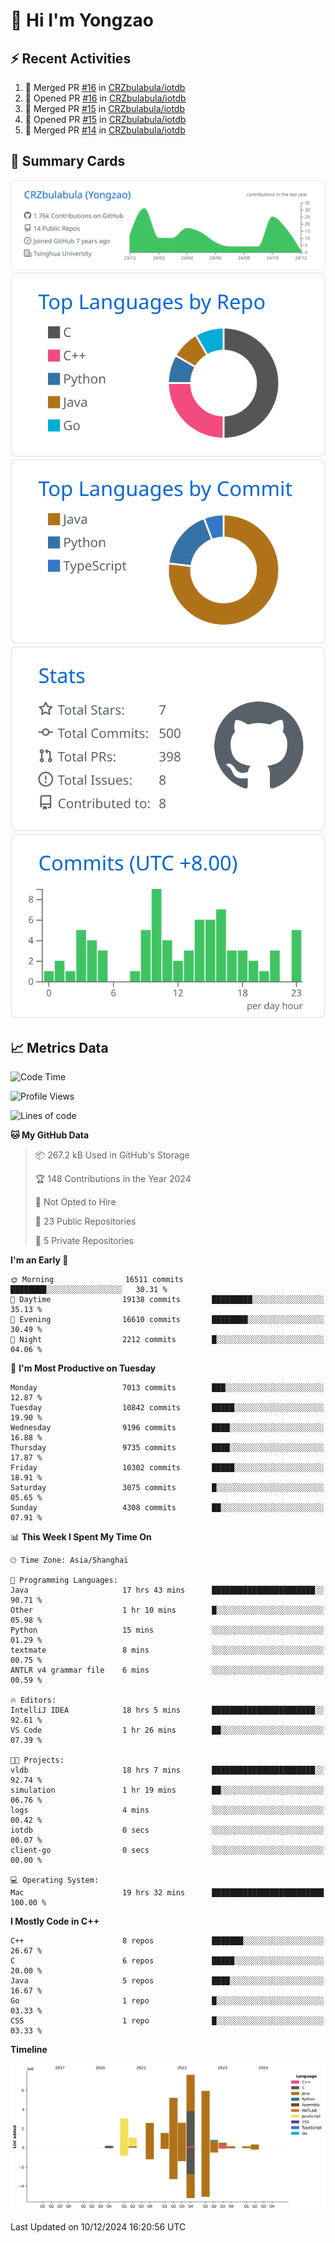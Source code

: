 # 👋 Hi I'm Yongzao

## ⚡ Recent Activities
<!--START_SECTION:activity-->
1. 🎉 Merged PR [#16](https://github.com/CRZbulabula/iotdb/pull/16) in [CRZbulabula/iotdb](https://github.com/CRZbulabula/iotdb)
2. 💪 Opened PR [#16](https://github.com/CRZbulabula/iotdb/pull/16) in [CRZbulabula/iotdb](https://github.com/CRZbulabula/iotdb)
3. 🎉 Merged PR [#15](https://github.com/CRZbulabula/iotdb/pull/15) in [CRZbulabula/iotdb](https://github.com/CRZbulabula/iotdb)
4. 💪 Opened PR [#15](https://github.com/CRZbulabula/iotdb/pull/15) in [CRZbulabula/iotdb](https://github.com/CRZbulabula/iotdb)
5. 🎉 Merged PR [#14](https://github.com/CRZbulabula/iotdb/pull/14) in [CRZbulabula/iotdb](https://github.com/CRZbulabula/iotdb)
<!--END_SECTION:activity-->

## 🎑 Summary Cards

[![](https://raw.githubusercontent.com/CRZbulabula/CRZbulabula/main/profile-summary-card-output/github/0-profile-details.svg)](https://github.com/vn7n24fzkq/github-profile-summary-cards)
[![](https://raw.githubusercontent.com/CRZbulabula/CRZbulabula/main/profile-summary-card-output/github/1-repos-per-language.svg)](https://github.com/vn7n24fzkq/github-profile-summary-cards) [![](https://raw.githubusercontent.com/CRZbulabula/CRZbulabula/main/profile-summary-card-output/github/2-most-commit-language.svg)](https://github.com/vn7n24fzkq/github-profile-summary-cards)
[![](https://raw.githubusercontent.com/CRZbulabula/CRZbulabula/main/profile-summary-card-output/github/3-stats.svg)](https://github.com/vn7n24fzkq/github-profile-summary-cards) [![](https://raw.githubusercontent.com/CRZbulabula/CRZbulabula/main/profile-summary-card-output/github/4-productive-time.svg)](https://github.com/vn7n24fzkq/github-profile-summary-cards)

## 📈 Metrics Data

<!--START_SECTION:waka-->
![Code Time](http://img.shields.io/badge/Code%20Time-749%20hrs%209%20mins-blue)

![Profile Views](http://img.shields.io/badge/Profile%20Views-0-blue)

![Lines of code](https://img.shields.io/badge/From%20Hello%20World%20I%27ve%20Written-31.6%20million%20lines%20of%20code-blue)

**🐱 My GitHub Data** 

> 📦 267.2 kB Used in GitHub's Storage 
 > 
> 🏆 148 Contributions in the Year 2024
 > 
> 🚫 Not Opted to Hire
 > 
> 📜 23 Public Repositories 
 > 
> 🔑 5 Private Repositories 
 > 
**I'm an Early 🐤** 

```text
🌞 Morning                16511 commits       ████████░░░░░░░░░░░░░░░░░   30.31 % 
🌆 Daytime                19138 commits       █████████░░░░░░░░░░░░░░░░   35.13 % 
🌃 Evening                16610 commits       ████████░░░░░░░░░░░░░░░░░   30.49 % 
🌙 Night                  2212 commits        █░░░░░░░░░░░░░░░░░░░░░░░░   04.06 % 
```
📅 **I'm Most Productive on Tuesday** 

```text
Monday                   7013 commits        ███░░░░░░░░░░░░░░░░░░░░░░   12.87 % 
Tuesday                  10842 commits       █████░░░░░░░░░░░░░░░░░░░░   19.90 % 
Wednesday                9196 commits        ████░░░░░░░░░░░░░░░░░░░░░   16.88 % 
Thursday                 9735 commits        ████░░░░░░░░░░░░░░░░░░░░░   17.87 % 
Friday                   10302 commits       █████░░░░░░░░░░░░░░░░░░░░   18.91 % 
Saturday                 3075 commits        █░░░░░░░░░░░░░░░░░░░░░░░░   05.65 % 
Sunday                   4308 commits        ██░░░░░░░░░░░░░░░░░░░░░░░   07.91 % 
```


📊 **This Week I Spent My Time On** 

```text
🕑︎ Time Zone: Asia/Shanghai

💬 Programming Languages: 
Java                     17 hrs 43 mins      ███████████████████████░░   90.71 % 
Other                    1 hr 10 mins        █░░░░░░░░░░░░░░░░░░░░░░░░   05.98 % 
Python                   15 mins             ░░░░░░░░░░░░░░░░░░░░░░░░░   01.29 % 
textmate                 8 mins              ░░░░░░░░░░░░░░░░░░░░░░░░░   00.75 % 
ANTLR v4 grammar file    6 mins              ░░░░░░░░░░░░░░░░░░░░░░░░░   00.59 % 

🔥 Editors: 
IntelliJ IDEA            18 hrs 5 mins       ███████████████████████░░   92.61 % 
VS Code                  1 hr 26 mins        ██░░░░░░░░░░░░░░░░░░░░░░░   07.39 % 

🐱‍💻 Projects: 
vldb                     18 hrs 7 mins       ███████████████████████░░   92.74 % 
simulation               1 hr 19 mins        ██░░░░░░░░░░░░░░░░░░░░░░░   06.76 % 
logs                     4 mins              ░░░░░░░░░░░░░░░░░░░░░░░░░   00.42 % 
iotdb                    0 secs              ░░░░░░░░░░░░░░░░░░░░░░░░░   00.07 % 
client-go                0 secs              ░░░░░░░░░░░░░░░░░░░░░░░░░   00.00 % 

💻 Operating System: 
Mac                      19 hrs 32 mins      █████████████████████████   100.00 % 
```

**I Mostly Code in C++** 

```text
C++                      8 repos             ███████░░░░░░░░░░░░░░░░░░   26.67 % 
C                        6 repos             █████░░░░░░░░░░░░░░░░░░░░   20.00 % 
Java                     5 repos             ████░░░░░░░░░░░░░░░░░░░░░   16.67 % 
Go                       1 repo              █░░░░░░░░░░░░░░░░░░░░░░░░   03.33 % 
CSS                      1 repo              █░░░░░░░░░░░░░░░░░░░░░░░░   03.33 % 
```



**Timeline**

![Lines of Code chart](https://raw.githubusercontent.com/CRZbulabula/CRZbulabula/main/assets/bar_graph.png)


 Last Updated on 10/12/2024 16:20:56 UTC
<!--END_SECTION:waka-->

